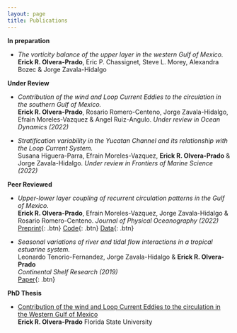 ```yaml
---
layout: page
title: Publications
---
```


**In preparation**

- *The vorticity balance of the upper layer in the western Gulf of Mexico.*  
  **Erick R. Olvera-Prado**, Eric P. Chassignet, Steve L. Morey, Alexandra Bozec & Jorge Zavala-Hidalgo
  
**Under Review**

- *Contribution of the wind and Loop Current Eddies to the circulation in the southern Gulf of Mexico.*  
  **Erick R. Olvera-Prado**, Rosario Romero-Centeno, Jorge Zavala-Hidalgo, Efrain Moreles-Vazquez & Angel Ruiz-Angulo.
  *Under review in Ocean Dynamics (2022)*
  
- *Stratification variability in the Yucatan Channel and its relationship with the Loop Current System.*  
  Susana Higuera-Parra, Efrain Moreles-Vazquez, **Erick R. Olvera-Prado** & Jorge Zavala-Hidalgo.
  *Under review in Frontiers of Marine Science (2022)*

**Peer Reviewed**

- *Upper-lower layer coupling of recurrent circulation patterns in the Gulf of Mexico.*  
  **Erick R. Olvera-Prado**, Efrain Moreles-Vazquez, Jorge Zavala-Hidalgo & Rosario Romero-Centeno.
  *Journal of Physical Oceanography (2022)*  
  [Preprint](https://www.essoar.org/doi/10.1002/essoar.10509625.1){: .btn}
  [Code](https://github.com/erickolvera/Olvera_et_al_21){: .btn}
  [Data](https://zenodo.org/record/5605092#.YdXd-9tMF8s){: .btn}
  
- *Seasonal variations of river and tidal flow interactions in a tropical estuarine system.*  
  Leonardo Tenorio-Fernandez, Jorge Zavala-Hidalgo & **Erick R. Olvera-Prado**   
  *Continental Shelf Research (2019)*  
  [Paper](https://www.sciencedirect.com/science/article/abs/pii/S0278434319303486?via%3Dihub){: .btn}
 
**PhD Thesis**
- [Contribution of the wind and Loop Current Eddies to the circulation in the Western Gulf of Mexico](https://erickolvera.github.io/static/files/Erick_Olvera_Dissertation.pdf)  
**Erick R. Olvera-Prado**
  Florida State University 
  

